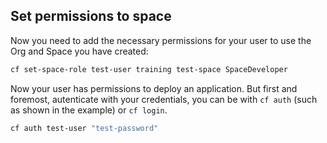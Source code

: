 Set permissions to space
------------------------

Now you need to add the necessary permissions for your user to use the Org and Space you have created:

```sh
cf set-space-role test-user training test-space SpaceDeveloper
```

Now your user has permissions to deploy an application. But first and foremost, autenticate with your credentials, you can be with `cf auth` (such as shown in the example) or `cf login`.

```sh
cf auth test-user "test-password"
```

